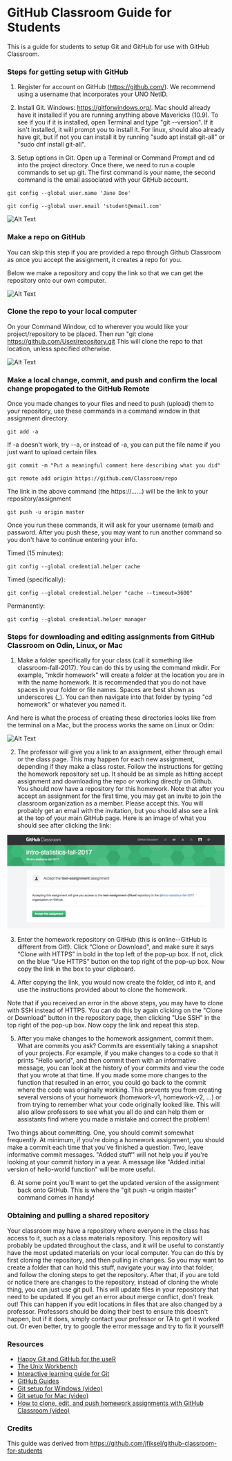 # GitHub Classroom Guide for Students

This is a guide for students to setup Git and GitHub for use with GitHub Classroom.

### Steps for getting setup with GitHub
1. Register for account on GitHub (https://github.com/). We recommend using a username that incorporates your UNO NetID.

2. Install Git. Windows: https://gitforwindows.org/. Mac should already have it installed if you are running anything above Mavericks (10.9). To see if you if it is installed, open Terminal and type "git --version". If it isn't installed, it will prompt you to install it. For linux, should also already have git, but if not you can install it by running "sudo apt install git-all" or "sudo dnf install git-all".

3. Setup options in Git. Open up a Terminal or Command Prompt and cd into the project directory. Once there, we need to run a couple commands to set up git. The first command is your name, the second command is the email associated with your GitHub account.

```
git config --global user.name 'Jane Doe'
```

```
git config --global user.email 'student@email.com'
```

![Alt Text](http://g.recordit.co/ibUp6dYimU.gif)

### Make a repo on GitHub

You can skip this step if you are provided a repo through Github Classroom as once you accept the assignment, it creates a repo for you.

Below we make a repository and copy the link so that we can get the repository onto our own computer.

![Alt Text](http://g.recordit.co/Uw0QIT8XhR.gif)

### Clone the repo to your local computer
On your Command Window, cd to wherever you would like your project/repository to be placed. Then run "git clone https://github.com/User/repository.git
This will clone the repo to that location, unless specified otherwise. 

![Alt Text](http://g.recordit.co/0eLLGCclcO.gif)

### Make a local change, commit, and push and confirm the local change propogated to the GitHub Remote
Once you made changes to your files and need to push (upload) them to your repository, use these commands in a command window in that assignment directory.

```
git add -a
```

If -a doesn't work, try --a, or instead of -a, you can put the file name if you just want to upload certain files

```
git commit -m "Put a meaningful comment here describing what you did"
```

```
git remote add origin https://github.com/Classroom/repo
```
The link in the above command (the https://......) will be the link to your repository/assignment

```
git push -u origin master
```

Once you run these commands, it will ask for your username (email) and password.
After you push these, you may want to run another command so you don't have to continue entering your info.

Timed (15 minutes):
```
git config --global credential.helper cache
```

Timed (specifically):
```
git config --global credential.helper "cache --timeout=3600"
```

Permanently:
```
git config --global credential.helper manager
```

### Steps for downloading and editing assignments from GitHub Classroom on Odin, Linux, or Mac

1. Make a folder specifically for your class (call it something like classroom-fall-2017). You can do this by using the command mkdir. For example, "mkdir homework" will create a folder at the location you are in with the name homework. It is recommended that you do not have spaces in your folder or file names. Spaces are best shown as underscores (\_). You can then navigate into that folder by typing "cd homework" or whatever you named it.

And here is what the process of creating these directories looks like from the terminal on a Mac, but the process works the same on Linux or Odin:

![Alt Text](http://g.recordit.co/6o0kNx4Lpv.gif)

2.  The professor will give you a link to an assignment, either through email or the class page. This may happen for each new assignment, depending if they make a class roster. Follow the instructions for getting the homework repository set up. It should be as simple as hitting accept assignment and downloading the repo or working directly on Github. You should now have a repository for this homework. Note that after you accept an assignment for the first time, you may get an invite to join the classroom organization as a member. Please accept this. You will probably get an email with the invitation, but you should also see a link at the top of your main GitHub page. Here is an image of what you should see after clicking the link:

![Alt Text](accept-assignment.png)

3. Enter the homework repository on GitHub (this is online--GitHub is different from Git!). Click “Clone or Download”, and make sure it says “Clone with HTTPS” in bold in the top left of the pop-up box. If not, click on the blue “Use HTTPS” button on the top right of the pop-up box. Now copy the link in the box to your clipboard.

4.  After copying the link, you would now create the folder, cd into it, and use the instructions provided about to clone the homework.

Note that if you received an error in the above steps, you may have to clone with SSH instead of HTTPS. You can do this by again clicking on the "Clone or Download" button in the repository page, then clicking "Use SSH" in the top right of the pop-up box. Now copy the link and repeat this step.

5.  After you make changes to the homework assignment, commit them. What are commits you ask? Commits are essentially taking a snapshot of your projects. For example, if you make changes to a code so that it prints "Hello world", and then commit them with an informative message, you can look at the history of your commits and view the code that you wrote at that time. If you made some more changes to the function that resulted in an error, you could go back to the commit where the code was originally working. This prevents you from creating several versions of your homework (homework-v1, homework-v2, ...) or from trying to remember what your code originally looked like. This will also allow professors to see what you all do and can help them or assistants find where you made a mistake and correct the problem!

Two things about committing. One, you should commit somewhat frequently. At minimum, if you're doing a homework assignment, you should make a commit each time that you've finished a question. Two, leave informative commit messages. "Added stuff" will not help you if you're looking at your commit history in a year. A message like "Added initial version of hello-world function" will be more useful.

6.  At some point you'll want to get the updated version of the assignment back onto GitHub. This is where the "git push -u origin master" command comes in handy!

### Obtaining and pulling a shared repository

Your classroom may have a repository where everyone in the class has access to it, such as a class materials repository. This repository will probably be updated throughout the class, and it will be useful to constantly have the most updated materials on your local computer. You can do this by first cloning the repository, and then pulling in changes. So you may want to create a folder that can hold this stuff, navigate your way into that folder, and follow the cloning steps to get the repository. After that, if you are told or notice there are changes to the repository, instead of cloning the whole thing, you can just use git pull. This will update files in your repository that need to be updated. If you get an error about merge conflict, don't freak out! This can happen if you edit locations in files that are also changed by a professor. Professors should be doing their best to ensure this doesn't happen, but if it does, simply contact your professor or TA to get it worked out. Or even better, try to google the error message and try to fix it yourself!

### Resources
* [Happy Git and GitHub for the useR](http://happygitwithr.com/)
* [The Unix Workbench](http://seankross.com/the-unix-workbench/)
* [Interactive learning guide for Git](http://learngitbranching.js.org/)
* [GitHub Guides](https://guides.github.com/)
* [Git setup for Windows (video)](https://youtu.be/F_fPEMnr1OQ)
* [Git setup for Mac (video)](https://www.youtube.com/watch?v=kbmSZwK0k-A&t)
* [How to clone, edit, and push homework assignments with GitHub Classroom (video)](https://youtu.be/pAcMgGbCtQw)

### Credits
This guide was derived from https://github.com/jfiksel/github-classroom-for-students
